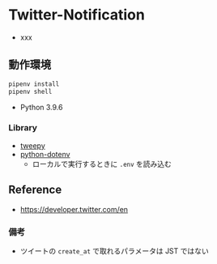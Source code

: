 # Twitter-Notification

- xxx

## 動作環境

```sh
pipenv install
pipenv shell
```

- Python 3.9.6

### Library

- [tweepy](https://github.com/tweepy/tweepy)
- [python-dotenv](https://github.com/theskumar/python-dotenv)
  - ローカルで実行するときに `.env` を読み込む

## Reference

- https://developer.twitter.com/en

### 備考

- ツイートの `create_at` で取れるパラメータは JST ではない
